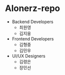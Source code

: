 # Alonerz-repo

- Backend Developers
  - 최원영
  - 김지웅
- Frontend Developers
  - 김형중
  - 김민우
- UI/UX Designers
  - 김령은
  - 장민선
